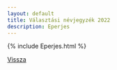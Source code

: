 ```yaml
---
layout: default
title: Választási névjegyzék 2022
description: Eperjes
---
```


{% include Eperjes.html %}

[Vissza](./)